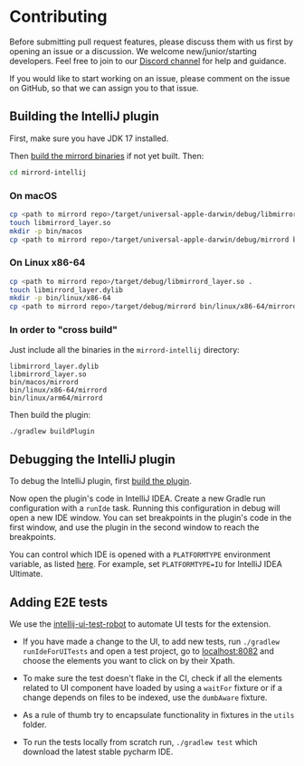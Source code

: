 # Contributing

Before submitting pull request features, please discuss them with us first by opening an issue or a discussion.
We welcome new/junior/starting developers. Feel free to join to our [Discord channel](https://discord.gg/metalbear) for help and guidance.

If you would like to start working on an issue, please comment on the issue on GitHub, so that we can assign you to that
issue.

## Building the IntelliJ plugin

First, make sure you have JDK 17 installed. 

Then [build the mirrord binaries](https://github.com/metalbear-co/mirrord/blob/main/CONTRIBUTING.md#build-and-run-mirrord) if not yet built. Then:

```bash
cd mirrord-intellij
```

### On macOS

```bash
cp <path to mirrord repo>/target/universal-apple-darwin/debug/libmirrord_layer.dylib .
touch libmirrord_layer.so
mkdir -p bin/macos
cp <path to mirrord repo>/target/universal-apple-darwin/debug/mirrord bin/macos/
```

### On Linux x86-64

```bash
cp <path to mirrord repo>/target/debug/libmirrord_layer.so .
touch libmirrord_layer.dylib
mkdir -p bin/linux/x86-64
cp <path to mirrord repo>/target/debug/mirrord bin/linux/x86-64/mirrord
```

### In order to "cross build"
Just include all the binaries in the `mirrord-intellij` directory:
```text
libmirrord_layer.dylib
libmirrord_layer.so
bin/macos/mirrord
bin/linux/x86-64/mirrord
bin/linux/arm64/mirrord
```

Then build the plugin:
```bash
./gradlew buildPlugin
```

## Debugging the IntelliJ plugin

To debug the IntelliJ plugin, first [build the plugin](#building-the-intellij-plugin).

Now open the plugin's code in IntelliJ IDEA. Create a new Gradle run configuration with a `runIde` task.
Running this configuration in debug will open a new IDE window.
You can set breakpoints in the plugin's code in the first window, and use the plugin in the second window to reach the breakpoints.

You can control which IDE is opened with a `PLATFORMTYPE` environment variable, as listed [here](https://plugins.jetbrains.com/docs/intellij/tools-gradle-intellij-plugin.html#intellij-extension-type). For example, set `PLATFORMTYPE=IU` for IntelliJ IDEA Ultimate.


## Adding E2E tests

We use the [intellij-ui-test-robot](https://github.com/JetBrains/intellij-ui-test-robot) to automate UI tests for the extension.

- If you have made a change to the UI, to add new tests, run `./gradlew runIdeForUITests` and open a test project,
go to [localhost:8082](http://localhost:8082) and choose the elements you want to click on by their Xpath.

- To make sure the test doesn't flake in the CI, check if all the elements related to UI component have loaded by using
 a `waitFor` fixture or if a change depends on files to be indexed, use the `dumbAware` fixture.

- As a rule of thumb try to encapsulate functionality in fixtures in the `utils` folder.

- To run the tests locally from scratch run, `./gradlew test` which download the latest stable pycharm IDE. 



